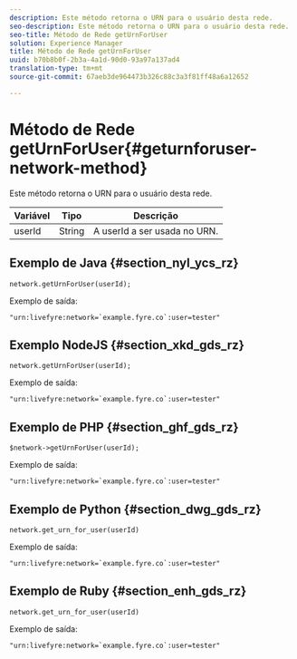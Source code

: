 ```yaml
---
description: Este método retorna o URN para o usuário desta rede.
seo-description: Este método retorna o URN para o usuário desta rede.
seo-title: Método de Rede getUrnForUser
solution: Experience Manager
title: Método de Rede getUrnForUser
uuid: b70b8b0f-2b3a-4a1d-90d0-93a97a137ad4
translation-type: tm+mt
source-git-commit: 67aeb3de964473b326c88c3a3f81ff48a6a12652

---
```



# Método de Rede getUrnForUser{#geturnforuser-network-method}

Este método retorna o URN para o usuário desta rede.

| Variável | Tipo | Descrição |
|--- |--- |--- |
| userId | String   | A userId a ser usada no URN. |

## Exemplo de Java {#section_nyl_ycs_rz}

```
network.getUrnForUser(userId);
```

Exemplo de saída:

```
"urn:livefyre:network=`example.fyre.co`:user=tester" 
```

## Exemplo NodeJS {#section_xkd_gds_rz}

```
network.getUrnForUser(userId);
```

Exemplo de saída:

```
"urn:livefyre:network=`example.fyre.co`:user=tester" 
```

## Exemplo de PHP {#section_ghf_gds_rz}

```
$network->getUrnForUser(userId); 
```

Exemplo de saída:

```
"urn:livefyre:network=`example.fyre.co`:user=tester" 
```

## Exemplo de Python {#section_dwg_gds_rz}

```
network.get_urn_for_user(userId) 
```

Exemplo de saída:

```
"urn:livefyre:network=`example.fyre.co`:user=tester" 
```

## Exemplo de Ruby {#section_enh_gds_rz}

```
network.get_urn_for_user(userId) 
```

Exemplo de saída:

```
"urn:livefyre:network=`example.fyre.co`:user=tester" 
```
